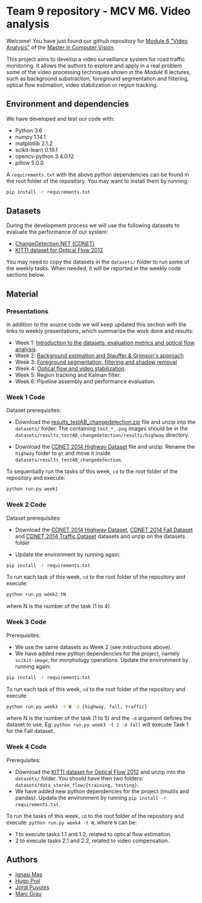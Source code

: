 # Team 9 repository - MCV M6. Video analysis

Welcome! You have just found our github repository for
[Module 6 "Video Analysis"](http://pagines.uab.cat/mcv/content/m6-video-analysis)
of the [Master in Computer Vision](http://pagines.uab.cat/mcv/).

This project aims to develop a video surveillance system for road
traffic monitoring. It allows the authors to explore and apply in a
real problem some of the video processing techniques shown in the
_Module 6_ lectures, such as background substraction, foreground
segmentation and filtering, optical flow estimation, video
stabilization or region tracking.

## Environment and dependencies

We have developed and test our code with:

- Python 3.6
- numpy 1.14.1
- matplotlib 2.1.2
- scikit-learn 0.19.1
- opencv-python 3.4.0.12
- pillow 5.0.0

A `requirements.txt` with the above python dependencies can be found
in the root folder of the repository. You may want to install them by
running:

```bash
pip install -r requirements.txt
```

## Datasets

During the development process we will use the following datasets to
evaluate the performance of our system:

- [ChangeDetection.NET (CDNET)](http://changedetection.net/)
- [KITTI dataset for Optical Flow 2012](http://www.cvlibs.net/datasets/kitti/eval_stereo_flow.php?benchmark=flow)

You may need to copy the datasets in the `datasets/` folder to run some
of the weekly tasks. When needed, it will be reported in the weekly
code sections below.


## Material

### Presentations

In addition to the source code we will keep updated this section with
the links to weekly presentations, which summarize the work done and
results:

- Week 1: [Introduction to the datasets, evaluation metrics and optical
  flow analysis](https://docs.google.com/presentation/d/1VQUlbHy3PaaCxYBiEG8HufPkYlS-PI2vXVjm6JIfX0Q/edit?usp=sharing).
- Week 2: [Background estimation and Stauffer & Grimson's approach](https://docs.google.com/presentation/d/1aI1owlfyb7za4ij8lUc4j1mNEmD4aXV679oRF2lDiBk/edit#slide=id.p)
- Week 3: [Foreground segmentation, filtering and shadow removal](https://docs.google.com/presentation/d/1bLqRug-OUk6e5cf1uCqNKUt3DlqElFyYameDbwt_n-A/edit?usp=sharing)
- Week 4: [Optical flow and video stabilization](https://docs.google.com/presentation/d/1MSC-2cTM0PF6hQIKMk92vDQJizMgdOAmFFFq6BjObpU/edit#slide=id.p).
- Week 5: Region tracking and Kalman filter.
- Week 6: Pipeline assembly and performance evaluation.

### Week 1 Code

Dataset prerequisites:

* Download the [results_testAB_changedetection.zip](https://e-aules.uab.cat/2017-18/pluginfile.php/509054/mod_page/content/33/results_testAB_changedetection.zip)
  file and unzip into the `datasets/` folder. The containing
  `test_*_.png` images should be in the
  `datasets/results_testAB_changedetection/results/highway` directory.

* Download the [CDNET 2014 Highway Dataset](http://jacarini.dinf.usherbrooke.ca/static/dataset/baseline/highway.zip)
  file and unzip. Rename the `highway` folder to `gt` and move it
  inside `datasets/results_testAB_changedetection`.

To sequentially run the tasks of this week, `cd` to the root folder of
the repository and execute:

```bash
python run.py week1
```

### Week 2 Code

Dataset prerequisites:

* Download the [CDNET 2014 Highway Dataset](http://jacarini.dinf.usherbrooke.ca/static/dataset/baseline/highway.zip), [CDNET 2014 Fall Dataset](http://jacarini.dinf.usherbrooke.ca/static/dataset/dynamicBackground/fall.zip) and [CDNET 2014 Traffic Dataset](http://jacarini.dinf.usherbrooke.ca/static/dataset/cameraJitter/traffic.zip) datasets and unzip on the datasets folder

* Update the environment by running again:

```bash
pip install -r requirements.txt
```

To run each task of this week, `cd` to the root folder of
the repository and execute:

```bash
python run.py week2_tN
```

where N is the number of the task (1 to 4).

### Week 3 Code

Prerequisites:

* We use the same datasets as Week 2 (see instructions above).
* We have added new python dependencies for the project, namely
  `scikit-image`, for morphology operations. Update the environment by
  running again:

```bash
pip install -r requirements.txt
```

To run each task of this week, `cd` to the root folder of
the repository and execute:

```bash
python run.py week3 -t N -d {highway, fall, traffic}
```

where N is the number of the task (1 to 5) and the `-d` argument
defines the dataset to use. Eg: `python run.py week3 -t 1 -d fall` will
execute Task 1 for the Fall dataset.

### Week 4 Code

Prerequisites:

* Download the [KITTI dataset for Optical Flow  2012](http://kitti.is.tue.mpg.de/kitti/data_stereo_flow.zip) and unzip into the `datasets/` folder. You should have then two folders:
  `datasets/data_stereo_flow/{training, testing}`.
* We have added new python dependencies for the project (imutils and
  pandas). Update the environment by running `pip install -r requirements.txt`.

To run the tasks of this week, `cd` to the root folder of the
repository and execute: `python run.py week4 -t N`, where `N` can be:

* 1 to execute tasks 1.1 and 1.2, related to optical flow estimation.
* 2 to execute tasks 2.1 and 2.2, related to video compensation.


## Authors

- [Ignasi Mas](mailto:ignasi.masm@e-campus.uab.cat)
- [Hugo Prol](mailto:hugo.prol@e-campus.uab.cat)
- [Jordi Puyoles](mailto:jordi.puyoles@e-campus.uab.cat)
- [Marc Grau](mailto:marc.grau@e-campus.uab.cat)
